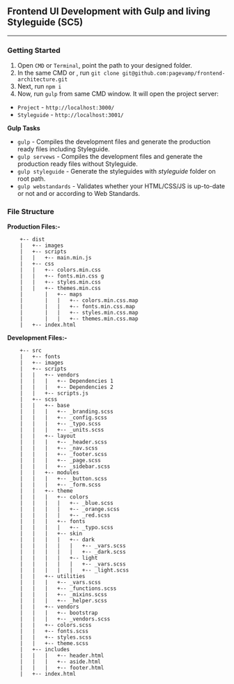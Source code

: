 ## Frontend UI Development with Gulp and living Styleguide (SC5)
---

### Getting Started

1. Open `CMD` or `Terminal`, point the path to your designed folder.
2. In the same CMD or , run `git clone git@github.com:pagevamp/frontend-architecture.git`
3. Next, run `npm i`
4. Now, run `gulp` from same CMD window. It will open the project server: 
- `Project` - `http://localhost:3000/`
- `Styleguide` - `http://localhost:3001/`



**Gulp Tasks**
- `gulp` - Compiles the development files and generate the production ready files including Styleguide.
- `gulp servews` - Compiles the development files and generate the production ready files without Styleguide.
- `gulp styleguide` - Generate the styleguides with *styleguide* folder on root path.
- `gulp webstandards` - Validates whether your HTML/CSS/JS is up-to-date or not and or according to Web Standards.


### File Structure

**Production Files:-**
```
	+-- dist
	|   +-- images
	|   +-- scripts
	|	|   +-- main.min.js
	|   +-- css
	|	|   +-- colors.min.css 
	|	|   +-- fonts.min.css g
	|	|   +-- styles.min.css
	|	|   +-- themes.min.css
	|       |   +-- maps
	|       |   |   +-- colors.min.css.map
	|       |   |   +-- fonts.min.css.map
	|       |   |   +-- styles.min.css.map
	|       |   |   +-- themes.min.css.map
	|   +-- index.html
```

**Development Files:-**
```
	+-- src
	|   +-- fonts
	|   +-- images
	|   +-- scripts
	|	|   +-- vendors
	|	|	|   +-- Dependencies 1
	|	|	|   +-- Dependencies 2
	|	|   +-- scripts.js
	|   +-- scss
	|	|   +-- base
	|	|	|   +-- _branding.scss
	|	|	|   +-- _config.scss
	|	|	|   +-- _typo.scss
	|	|	|   +-- _units.scss
	|	|   +-- layout
	|	|	|   +-- _header.scss
	|	|	|   +-- _nav.scss
	|	|	|   +-- _footer.scss
	|	|	|   +-- _page.scss
	|	|	|   +-- _sidebar.scss
	|	|   +-- modules
	|	|	|   +-- _button.scss
	|	|	|   +-- _form.scss
	|	|   +-- theme
	|	|	|   +-- colors
	|	|	|   |   +-- _blue.scss
	|	|	|   |   +-- _orange.scss
	|	|	|   |   +-- _red.scss
	|	|	|   +-- fonts
	|	|	|   |   +-- _typo.scss
	|	|	|   +-- skin
	|	|	|   |   +-- dark
	|	|	|   |   |   +-- _vars.scss
	|	|	|   |   |   +-- _dark.scss
	|	|	|   |   +-- light
	|	|	|   |   |   +-- _vars.scss
	|	|	|   |   |   +-- _light.scss
	|	|   +-- utilities
	|	|	|   +-- _vars.scss
	|	|	|   +-- _functions.scss
	|	|	|   +-- _mixins.scss
	|	|	|   +-- _helper.scss
	|	|   +-- vendors
	|	|	|   +-- bootstrap
	|	|	|   +-- _vendors.scss
	|	|   +-- colors.scss
	|	|   +-- fonts.scss
	|	|   +-- styles.scss
	|	|   +-- theme.scss
	|   +-- includes
	|	|	|   +-- header.html
	|	|	|   +-- aside.html
	|	|	|   +-- footer.html
	|   +-- index.html
```


